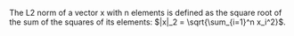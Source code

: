 The L2 norm of a vector x with n elements is defined as the square root of the sum of the squares of its elements: $|x|_2 = \sqrt{\sum_{i=1}^n x_i^2}$. 